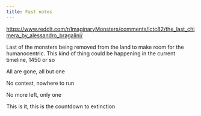 ```yaml
---
title: Fast notes
---
```


https://www.reddit.com/r/ImaginaryMonsters/comments/lctc82/the_last_chimera_by_alessandro_bragalini/

Last of the monsters being removed from the land to make room for the humanocentric. This kind of thing could be happening in the current timeline, 1450 or so

All are gone, all but one

No contest, nowhere to run

No more left, only one

This is it, this is the countdown to extinction
